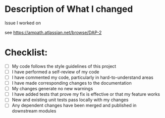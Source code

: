 <!--- Add a pull request title above in this format -->
<!--- real example: 'DAP-2: Design login component' -->
<!--- 'DAP-JiraIssueNumber: JiraIssueTitle' -->

# Description of What I changed

<!--- Please include a summary of the changes and the related issue.-->
<!--- It can simply be your commit message, which you must have -->

Issue I worked on
<!--- This project only accepts pull requests related to open issues -->
<!--- Want a new feature or change? Discuss it in an issue first -->
<!--- Found a bug? Point us to the issue/or create one so we can reproduce it -->
<!--- Just add the issue number at the end: -->
see https://ampath.atlassian.net/browse/DAP-2

# Checklist:

- [ ] My code follows the style guidelines of this project
- [ ] I have performed a self-review of my code
- [ ] I have commented my code, particularly in hard-to-understand areas
- [ ] I have made corresponding changes to the documentation
- [ ] My changes generate no new warnings
- [ ] I have added tests that prove my fix is effective or that my feature works
- [ ] New and existing unit tests pass locally with my changes
- [ ] Any dependent changes have been merged and published in downstream modules
